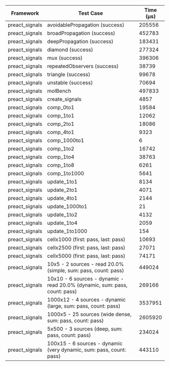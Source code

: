 | Framework | Test Case | Time (μs) |
| --- | --- | --- |
| preact_signals | avoidablePropagation (success) | 205556 |
| preact_signals | broadPropagation (success) | 452783 |
| preact_signals | deepPropagation (success) | 183431 |
| preact_signals | diamond (success) | 277324 |
| preact_signals | mux (success) | 396306 |
| preact_signals | repeatedObservers (success) | 38739 |
| preact_signals | triangle (success) | 99678 |
| preact_signals | unstable (success) | 70694 |
| preact_signals | molBench | 497833 |
| preact_signals | create_signals | 4857 |
| preact_signals | comp_0to1 | 19584 |
| preact_signals | comp_1to1 | 12062 |
| preact_signals | comp_2to1 | 18086 |
| preact_signals | comp_4to1 | 9323 |
| preact_signals | comp_1000to1 | 6 |
| preact_signals | comp_1to2 | 16742 |
| preact_signals | comp_1to4 | 38763 |
| preact_signals | comp_1to8 | 6261 |
| preact_signals | comp_1to1000 | 5641 |
| preact_signals | update_1to1 | 8134 |
| preact_signals | update_2to1 | 4071 |
| preact_signals | update_4to1 | 2144 |
| preact_signals | update_1000to1 | 21 |
| preact_signals | update_1to2 | 4132 |
| preact_signals | update_1to4 | 2059 |
| preact_signals | update_1to1000 | 154 |
| preact_signals | cellx1000 (first: pass, last: pass) | 10693 |
| preact_signals | cellx2500 (first: pass, last: pass) | 27071 |
| preact_signals | cellx5000 (first: pass, last: pass) | 74171 |
| preact_signals | 10x5 - 2 sources - read 20.0% (simple, sum: pass, count: pass) | 449024 |
| preact_signals | 10x10 - 6 sources - dynamic - read 20.0% (dynamic, sum: pass, count: pass) | 269166 |
| preact_signals | 1000x12 - 4 sources - dynamic (large, sum: pass, count: pass) | 3537951 |
| preact_signals | 1000x5 - 25 sources (wide dense, sum: pass, count: pass) | 2605920 |
| preact_signals | 5x500 - 3 sources (deep, sum: pass, count: pass) | 234024 |
| preact_signals | 100x15 - 6 sources - dynamic (very dynamic, sum: pass, count: pass) | 443110 |
